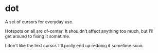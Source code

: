 dot
===

A set of cursors for everyday use.

Hotspots on all are of-center. It shouldn't affect anything too much, but I'll get around to fixing it sometime.

I don't like the text cursor. I'll prolly end up redoing it sometime soon.